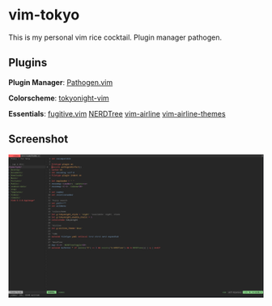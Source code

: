 # vim-tokyo
This is my personal vim rice cocktail.
Plugin manager pathogen.

## Plugins

**Plugin Manager**:
[Pathogen.vim](https://github.com/tpope/vim-pathogen)

**Colorscheme**:
[tokyonight-vim](https://github.com/ghifarit53/tokyonight-vim)

**Essentials**:
[fugitive.vim](https://github.com/tpope/vim-fugitive)
[NERDTree](https://github.com/preservim/nerdtree)
[vim-airline](https://github.com/vim-airline/vim-airline)
[vim-airline-themes](https://github.com/vim-airline/vim-airline-themes)


## Screenshot
![Vimrc screenshot](screenshots/vimrc_1920x1080_scrot.png)

